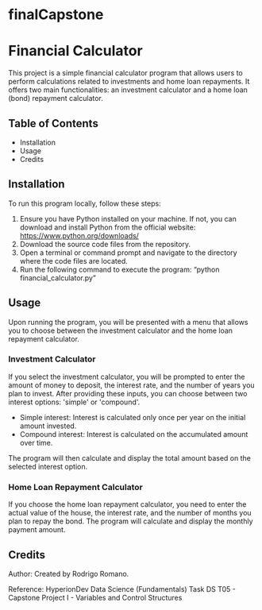 # finalCapstone

# Financial Calculator

This project is a simple financial calculator program that allows users to perform calculations related to investments and home loan repayments. 
It offers two main functionalities: an investment calculator and a home loan (bond) repayment calculator.

## Table of Contents

- Installation
- Usage
- Credits

## Installation

To run this program locally, follow these steps:

1.	Ensure you have Python installed on your machine. If not, you can download and install Python from the official website: https://www.python.org/downloads/
2.	Download the source code files from the repository.
3.	Open a terminal or command prompt and navigate to the directory where the code files are located.
4.	Run the following command to execute the program: “python financial_calculator.py”

## Usage

Upon running the program, you will be presented with a menu that allows you to choose between the investment calculator and the home loan repayment calculator. 

### Investment Calculator

If you select the investment calculator, you will be prompted to enter the amount of money to deposit, the interest rate, and the number of years you plan to invest. 
After providing these inputs, you can choose between two interest options: 'simple' or 'compound'. 

- Simple interest: Interest is calculated only once per year on the initial amount invested.
- Compound interest: Interest is calculated on the accumulated amount over time.

The program will then calculate and display the total amount based on the selected interest option.

### Home Loan Repayment Calculator

If you choose the home loan repayment calculator, you need to enter the actual value of the house, the interest rate, and the number of months you plan to repay the bond. 
The program will calculate and display the monthly payment amount.

## Credits

Author:
Created by Rodrigo Romano.

Reference: 
HyperionDev
Data Science (Fundamentals)
Task DS T05 - Capstone Project I - Variables and Control Structures
